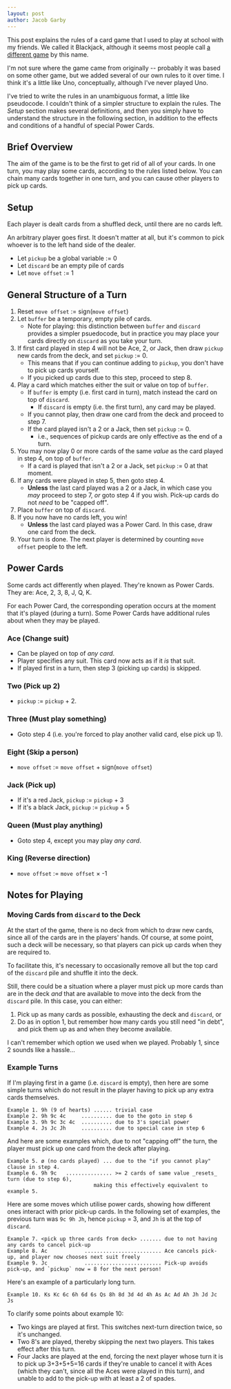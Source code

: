 ```yaml
---
layout: post
author: Jacob Garby
---
```


This post explains the rules of a card game that I used to play at school with my friends. We called it Blackjack,
although it seems most people call [a different game](https://en.wikipedia.org/wiki/Blackjack) by this name.

I'm not sure where the game came from originally -- probably it was based on some other game, but we added several
of our own rules to it over time. I think it's a little like Uno, conceptually, although I've never played Uno.

I've tried to write the rules in an unambiguous format, a little like pseudocode. I couldn't think of a simpler
structure to explain the rules. The _Setup_ section makes several definitions, and then you simply have
to understand the structure in the following section, in addition to the effects and conditions of a handful of
special Power Cards.

## Brief Overview

The aim of the game is to be the first to get rid of all of your cards. In one
turn, you may play some cards, according to the rules listed below. You can
chain many cards together in one turn, and you can cause other players to pick
up cards.

## Setup 

Each player is dealt cards from a shuffled deck, until there are no cards left.

An arbitrary player goes first. It doesn't matter at all, but it's common to pick whoever is
to the left hand side of the dealer.

 - Let `pickup` be a global variable := 0
 - Let `discard` be an empty pile of cards
 - Let `move offset` := 1

## General Structure of a Turn

 1. Reset `move offset` := sign(`move offset`)
 2. Let `buffer` be a temporary, empty pile of cards.
    - Note for playing: this distinction between `buffer` and `discard`
        provides a simpler psuedocode, but in practice you may place your cards
        directly on `discard` as you take your turn.
 3. If first card played in step 4 will not be Ace, 2, or Jack,
    then draw `pickup` new cards from the deck, and set `pickup` := 0.
    - This means that if you can continue adding to `pickup`, you don't have to
        pick up cards yourself.
    - If you picked up cards due to this step, proceed to step 8.
 4. Play a card which matches either the suit or value on top of `buffer`.
    - If `buffer` is empty (i.e. first card in turn), match instead the card on
        top of `discard`.
        - If `discard` is empty (i.e. the first turn), any card may be played.
    - If you cannot play, then draw one card from the deck and proceed to
        step 7.
    - If the card played isn't a 2 or a Jack, then set `pickup` := 0.
        - i.e., sequences of pickup cards are only effective as the end of a
            turn.
 5. You may now play 0 or more cards of the same _value_ as the card played in
    step 4, on top of `buffer`.
    - If a card is played that isn't a 2 or a Jack, set `pickup` := 0 at that
        moment.
 6. If any cards were played in step 5, then goto step 4.
    - **Unless** the last card played was a 2 or a Jack, in which case you _may_
        proceed to step 7, _or_ goto step 4 if you wish. Pick-up cards do not
        _need_ to be "capped off".
 7. Place `buffer` on top of `discard`.
 8. If you now have no cards left, you win!
    - **Unless** the last card played was a Power Card. In this case, draw one
        card from the deck.
 9. Your turn is done. The next player is determined by counting `move offset` 
    people to the left.

## Power Cards

Some cards act differently when played. They're known as Power Cards. They are:
Ace, 2, 3, 8, J, Q, K.

For each Power Card, the corresponding operation occurs at the moment that it's
played (during a turn). Some Power Cards have additional rules about when they
may be played.

### Ace (Change suit)

 - Can be played on top of _any card_.
 - Player specifies any suit. This card now acts as if it _is_ that suit.
 - If played first in a turn, then step 3 (picking up cards) is skipped.

### Two (Pick up 2)

 - `pickup` := `pickup` + 2.

### Three (Must play something)

 - Goto step 4 (i.e. you're forced to play another valid card, else pick up 1).

### Eight (Skip a person)

 - `move offset` := `move offset` + sign(`move offset`)

### Jack (Pick up)

 - If it's a red Jack, `pickup` := `pickup` + 3
 - If it's a black Jack, `pickup` := `pickup` + 5

### Queen (Must play anything)

 - Goto step 4, except you may play _any card_.

### King (Reverse direction)

 - `move offset` := `move offset` × -1

## Notes for Playing

### Moving Cards from `discard` to the Deck

At the start of the game, there is no deck from which to draw new cards, since
all of the cards are in the players' hands. Of course, at some point, such a
deck will be necessary, so that players can pick up cards when they are
required to.

To facilitate this, it's necessary to occasionally remove all but the top card
of the `discard` pile and shuffle it into the deck.

Still, there could be a situation where a player must pick up more cards than
are in the deck _and_ that are available to move into the deck from the
`discard` pile. In this case, you can either:

 1. Pick up as many cards as possible, exhausting the deck and `discard`, or
 2. Do as in option 1, but remember how many cards you still need "in debt",
    and pick them up as and when they become available.

I can't remember which option we used when we played. Probably 1, since 2
sounds like a hassle...

### Example Turns

If I'm playing first in a game (i.e. `discard` is empty), then here are some
simple turns which do not result in the player having to pick up any extra
cards themselves.

```
Example 1. 9h (9 of hearts) ...... trivial case
Example 2. 9h 9c 4c     .......... due to the goto in step 6
Example 3. 9h 9c 3c 4c  .......... due to 3's special power
Example 4. Js Jc Jh     .......... due to special case in step 6
```
And here are some examples which, due to not "capping off" the turn, the player
must pick up one card from the deck after playing.
```
Example 5. ø (no cards played) ... due to the "if you cannot play" clause in step 4.
Example 6. 9h 9c   ............... >= 2 cards of same value _resets_ turn (due to step 6),
                            making this effectively equivalent to example 5.
```

Here are some moves which utilise power cards, showing how different ones interact with
prior pick-up cards. In the following set of examples, the previous turn was `9c 9h Jh`,
hence `pickup` = 3, and `Jh` is at the top of `discard`.

```
Example 7. <pick up three cards from deck> ....... due to not having any cards to cancel pick-up
Example 8. Ac            ......................... Ace cancels pick-up, and player now chooses next suit freely
Example 9. Jc            ......................... Pick-up avoids pick-up, and `pickup` now = 8 for the next person!
```

Here's an example of a particularly long turn.

```
Example 10. Ks Kc 6c 6h 6d 6s Qs 8h 8d 3d 4d 4h As Ac Ad Ah Jh Jd Jc Js
```

To clarify some points about example 10:

 - Two kings are played at first. This switches next-turn direction twice, so it's unchanged.
 - Two 8's are played, thereby skipping the next two players. This takes effect after this turn.
 - Four Jacks are played at the end, forcing the next player whose turn it is to pick up 3+3+5+5=16
    cards if they're unable to cancel it with Aces (which they can't, since all the Aces were played
    in this turn), and unable to add to the pick-up with at least a 2 of spades.
